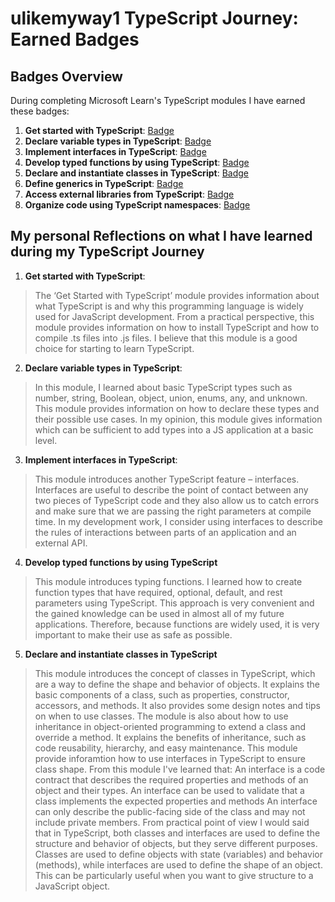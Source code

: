 # ulikemyway1 TypeScript Journey: Earned Badges

## Badges Overview

During completing Microsoft Learn's TypeScript modules I have earned these badges:

1. **Get started with TypeScript**: [Badge](https://learn.microsoft.com/api/achievements/share/en-us/ulikemyway1/DGM77ALJ?sharingId=503A1A297221F5DA)
2. **Declare variable types in TypeScript**: [Badge](https://learn.microsoft.com/api/achievements/share/en-us/ulikemyway1/BLV7J2RD?sharingId=503A1A297221F5DA)
3. **Implement interfaces in TypeScript**: [Badge](https://learn.microsoft.com/api/achievements/share/en-us/ulikemyway1/AQWMHJW7?sharingId=503A1A297221F5DA)
4. **Develop typed functions by using TypeScript**: [Badge](https://learn.microsoft.com/api/achievements/share/en-us/ulikemyway1/FZUZ2SQX?sharingId=503A1A297221F5DA)
5. **Declare and instantiate classes in TypeScript**: [Badge](https://learn.microsoft.com/api/achievements/share/en-us/ulikemyway1/PTZAS624?sharingId=503A1A297221F5DA)
6. **Define generics in TypeScript**: [Badge](https://learn.microsoft.com/api/achievements/share/en-us/ulikemyway1/24XAFXGV?sharingId=503A1A297221F5DA)
7. **Access external libraries from TypeScript**: [Badge](https://learn.microsoft.com/api/achievements/share/en-us/ulikemyway1/24YMQSYV?sharingId=503A1A297221F5DA)
8. **Organize code using TypeScript namespaces**: [Badge](https://learn.microsoft.com/api/achievements/share/en-us/ulikemyway1/N7UXRTSF?sharingId=503A1A297221F5DA)


## My personal Reflections on what I have learned during my TypeScript Journey

1. **Get started with TypeScript**:
> The ‘Get Started with TypeScript’ module provides information about what TypeScript is and why this programming language is widely used for JavaScript development. From a practical perspective, this module provides information on how to install TypeScript and how to compile .ts files into .js files. I believe that this module is a good choice for starting to learn TypeScript.
2. **Declare variable types in TypeScript**:
> In this module, I learned about basic TypeScript types such as number, string, Boolean, object, union, enums, any, and unknown. This module provides information on how to declare these types and their possible use cases. In my opinion, this module gives information which can be sufficient to add types into a JS application at a basic level.
3. **Implement interfaces in TypeScript**:
> This module introduces another TypeScript feature – interfaces. Interfaces are useful to describe the point of contact between any two pieces of TypeScript code and they also allow us to catch errors and make sure that we are passing the right parameters at compile time. In my development work, I consider using interfaces to describe the rules of interactions between parts of an application and an external API.
4. **Develop typed functions by using TypeScript**
> This module introduces typing functions. I learned how to create function types that have required, optional, default, and rest parameters using TypeScript. This approach is very convenient and the gained knowledge can be used in almost all of my future applications. Therefore, because functions are widely used, it is very important to make their use as safe as possible.
5. **Declare and instantiate classes in TypeScript**
> This module introduces the concept of classes in TypeScript, which are a way to define the shape and behavior of objects. It explains the basic components of a class, such as properties, constructor, accessors, and methods. It also provides some design notes and tips on when to use classes. The module is also about how to use inheritance in object-oriented programming to extend a class and override a method. It explains the benefits of inheritance, such as code reusability, hierarchy, and easy maintenance.
> This module provide inforamtion how to use interfaces in TypeScript to ensure class shape. From this module I've learned that: An interface is a code contract that describes the required properties and methods of an object and their types. An interface can be used to validate that a class implements the expected properties and methods An interface can only describe the public-facing side of the class and may not include private members.
> From practical point of view I would said that in TypeScript, both classes and interfaces are used to define the structure and behavior of objects, but they serve different purposes. Classes are used to define objects with state (variables) and behavior (methods), while interfaces are used to define the shape of an object. This can be particularly useful when you want to give structure to a JavaScript object.
